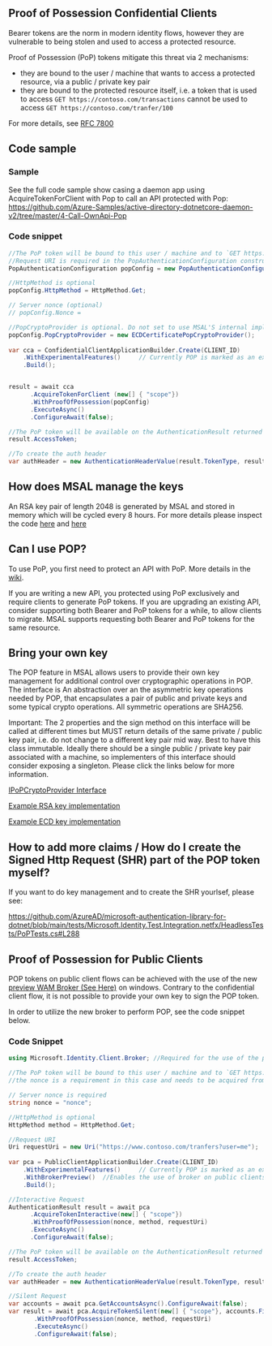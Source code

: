 ## Proof of Possession Confidential Clients
Bearer tokens are the norm in modern identity flows, however they are vulnerable to being stolen and used to access a protected resource. 

Proof of Possession (PoP) tokens mitigate this threat via 2 mechanisms: 

- they are bound to the user / machine that wants to access a protected resource, via a public / private key pair
- they are bound to the protected resource itself, i.e. a token that is used to access `GET https://contoso.com/transactions` cannot be used to access `GET https://contoso.com/tranfer/100`

For more details, see [RFC 7800](https://tools.ietf.org/html/rfc7800)

## Code sample

### Sample

See the full code sample show casing a daemon app using AcquireTokenForClient with Pop to call an API protected with Pop:
https://github.com/Azure-Samples/active-directory-dotnetcore-daemon-v2/tree/master/4-Call-OwnApi-Pop

### Code snippet

```csharp
//The PoP token will be bound to this user / machine and to `GET https://www.contoso.com/tranfers` (the query params are not bound)
//Request URI is required in the PopAuthenticationConfiguration constructor
PopAuthenticationConfiguration popConfig = new PopAuthenticationConfiguration(new Uri("https://www.contoso.com/tranfers?user=me"));

//HttpMethod is optional
popConfig.HttpMethod = HttpMethod.Get;

// Server nonce (optional)
// popConfig.Nonce = 

//PopCryptoProvider is optional. Do not set to use MSAL'S internal implementation.
popConfig.PopCryptoProvider = new ECDCertificatePopCryptoProvider();
          
var cca = ConfidentialClientApplicationBuilder.Create(CLIENT_ID)
    .WithExperimentalFeatures()     // Currently POP is marked as an experimental feature
    .Build();


result = await cca
      .AcquireTokenForClient (new[] { "scope"})
      .WithProofOfPossession(popConfig)
      .ExecuteAsync()
      .ConfigureAwait(false);

//The PoP token will be available on the AuthenticationResult returned form the acquireToken call
result.AccessToken;

//To create the auth header
var authHeader = new AuthenticationHeaderValue(result.TokenType, result.AccessToken);
```

## How does MSAL manage the keys

An RSA key pair of length 2048 is generated by MSAL and stored in memory which will be cycled every 8 hours. For more details please inspect the code [here](https://github.com/AzureAD/microsoft-authentication-library-for-dotnet/blob/master/src/client/Microsoft.Identity.Client/AuthScheme/PoP/PoPProviderFactory.cs#L19) and [here](https://github.com/AzureAD/microsoft-authentication-library-for-dotnet/blob/41ee0a686ebebfb20649f3beebc09ae79d08c2ae/src/client/Microsoft.Identity.Client/AuthScheme/PoP/InMemoryCryptoProvider.cs#L14)

## Can I use POP?

To use PoP, you first need to protect an API with PoP. More details in the [wiki](https://github.com/AzureAD/azure-activedirectory-identitymodel-extensions-for-dotnet/wiki/SignedHttpRequest-aka-PoP-(Proof-of-Possession)).

If you are writing a new API, you protected using PoP exclusively and require clients to generate PoP tokens. 
If you are upgrading an existing API, consider supporting both Bearer and PoP tokens for a while, to allow clients to migrate. MSAL supports requesting both Bearer and PoP tokens for the same resource.

## Bring your own key

The POP feature in MSAL allows users to provide their own key management for additional control over cryptographic operations in POP.
The interface is An abstraction over an the asymmetric key operations needed by POP, that encapsulates a pair of public and private keys and some typical crypto operations. All symmetric operations are SHA256.

Important: The 2 properties and the sign method on this interface will be called at different times but MUST return details of the same private / public key pair, i.e. do not change to a different key pair mid way. Best to have this class immutable. Ideally there should be a single public / private key pair associated with a machine, so implementers of this interface should consider exposing a singleton. Please click the links below for more information.

[IPoPCryptoProvider Interface](https://github.com/AzureAD/microsoft-authentication-library-for-dotnet/blob/master/src/client/Microsoft.Identity.Client/AuthScheme/PoP/IPoPCryptoProvider.cs)

[Example RSA key implementation](https://github.com/AzureAD/microsoft-authentication-library-for-dotnet/blob/9895855ac4fcf52893fbc2b06ee20ea3eda1549a/tests/Microsoft.Identity.Test.Integration.netfx/HeadlessTests/PoPTests.cs#L503)

[Example ECD key implementation](https://github.com/AzureAD/microsoft-authentication-library-for-dotnet/blob/9895855ac4fcf52893fbc2b06ee20ea3eda1549a/tests/Microsoft.Identity.Test.Common/Core/Helpers/ECDCertificatePopCryptoProvider.cs#L11)

## How to add more claims / How do I create the Signed Http Request (SHR) part of the POP token myself?

If you want to do key management and to create the SHR yourlsef, please see: 

https://github.com/AzureAD/microsoft-authentication-library-for-dotnet/blob/main/tests/Microsoft.Identity.Test.Integration.netfx/HeadlessTests/PoPTests.cs#L288

## Proof of Possession for Public Clients

POP tokens on public client flows can be achieved with the use of the new [preview WAM Broker (See Here)](https://github.com/AzureAD/microsoft-authentication-library-for-dotnet/wiki/WAM#new-wam-preview-in-msal-444) on windows. Contrary to the confidential client flow, it is not possible to provide your own key to sign the POP token.

In order to utilize the new broker to perform POP, see the code snippet below.

### Code Snippet

```csharp
using Microsoft.Identity.Client.Broker; //Required for the use of the preview broker

//The PoP token will be bound to this user / machine and to `GET https://www.contoso.com/tranfers` (the query params are not bound)
//the nonce is a requirement in this case and needs to be acquired from the resource before using this api.

// Server nonce is required
string nonce = "nonce";

//HttpMethod is optional
HttpMethod method = HttpMethod.Get;

//Request URI
Uri requestUri = new Uri("https://www.contoso.com/tranfers?user=me");
          
var pca = PublicClientApplicationBuilder.Create(CLIENT_ID)
    .WithExperimentalFeatures()     // Currently POP is marked as an experimental feature
    .WithBrokerPreview()  //Enables the use of broker on public clients only.
    .Build();

//Interactive Request
AuthenticationResult result = await pca
      .AcquireTokenInteractive(new[] { "scope"})
      .WithProofOfPossession(nonce, method, requestUri)
      .ExecuteAsync()
      .ConfigureAwait(false);

//The PoP token will be available on the AuthenticationResult returned form the acquireToken call
result.AccessToken;

//To create the auth header
var authHeader = new AuthenticationHeaderValue(result.TokenType, result.AccessToken);

//Silent Request
var accounts = await pca.GetAccountsAsync().ConfigureAwait(false);
var result = await pca.AcquireTokenSilent(new[] { "scope"}, accounts.FirstOrDefault())
       .WithProofOfPossession(nonce, method, requestUri)
       .ExecuteAsync()
       .ConfigureAwait(false);

```

